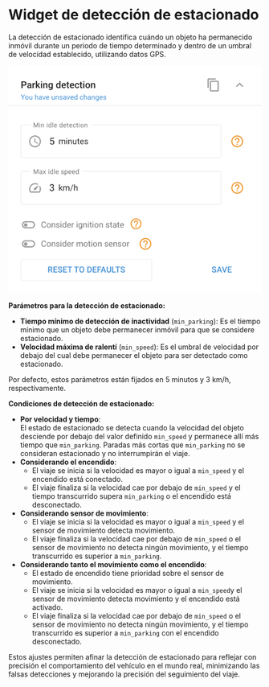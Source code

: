 # Widget de detección de estacionado

La detección de estacionado identifica cuándo un objeto ha permanecido inmóvil durante un periodo de tiempo determinado y dentro de un umbral de velocidad establecido, utilizando datos GPS.

![image-20240815-183001.png](attachments/image-20240815-183001.png)

**Parámetros para la detección de estacionado:**

- **Tiempo mínimo de detección de inactividad** (`min_parking`): Es el tiempo mínimo que un objeto debe permanecer inmóvil para que se considere estacionado.
- **Velocidad máxima de ralentí** (`min_speed`): Es el umbral de velocidad por debajo del cual debe permanecer el objeto para ser detectado como estacionado.

Por defecto, estos parámetros están fijados en 5 minutos y 3 km/h, respectivamente.

**Condiciones de detección de estacionado:**

- **Por velocidad y tiempo**:  
El estado de estacionado se detecta cuando la velocidad del objeto desciende por debajo del valor definido `min_speed` y permanece allí más tiempo que `min_parking`. Paradas más cortas que `min_parking` no se consideran estacionado y no interrumpirán el viaje.
- **Considerando el encendido**:
  - El viaje se inicia si la velocidad es mayor o igual a `min_speed` y el encendido está conectado.
  - El viaje finaliza si la velocidad cae por debajo de `min_speed` y el tiempo transcurrido supera `min_parking` o el encendido está desconectado.
- **Considerando sensor de movimiento**:
  - El viaje se inicia si la velocidad es mayor o igual a `min_speed` y el sensor de movimiento detecta movimiento.
  - El viaje finaliza si la velocidad cae por debajo de `min_speed` o el sensor de movimiento no detecta ningún movimiento, y el tiempo transcurrido es superior a `min_parking`.
- **Considerando tanto el movimiento como el encendido**:
  - El estado de encendido tiene prioridad sobre el sensor de movimiento.
  - El viaje se inicia si la velocidad es mayor o igual a `min_speed`y el sensor de movimiento detecta movimiento y el encendido está activado.
  - El viaje finaliza si la velocidad cae por debajo de `min_speed` o el sensor de movimiento no detecta ningún movimiento, y el tiempo transcurrido es superior a `min_parking` con el encendido desconectado.

Estos ajustes permiten afinar la detección de estacionado para reflejar con precisión el comportamiento del vehículo en el mundo real, minimizando las falsas detecciones y mejorando la precisión del seguimiento del viaje.